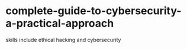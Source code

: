 # complete-guide-to-cybersecurity-a-practical-approach
skills include ethical hacking and cybersecurity
